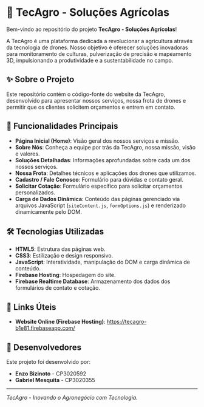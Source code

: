 # 🚜 TecAgro - Soluções Agrícolas

Bem-vindo ao repositório do projeto **TecAgro - Soluções Agrícolas**!

A TecAgro é uma plataforma dedicada a revolucionar a agricultura através da tecnologia de drones. Nosso objetivo é oferecer soluções inovadoras para monitoramento de culturas, pulverização de precisão e mapeamento 3D, impulsionando a produtividade e a sustentabilidade no campo.

## ✨ Sobre o Projeto

Este repositório contém o código-fonte do website da TecAgro, desenvolvido para apresentar nossos serviços, nossa frota de drones e permitir que os clientes solicitem orçamentos e entrem em contato.

## 🚀 Funcionalidades Principais

* **Página Inicial (Home)**: Visão geral dos nossos serviços e missão.
* **Sobre Nós**: Conheça a equipe por trás da TecAgro, nossa missão, visão e valores.
* **Soluções Detalhadas**: Informações aprofundadas sobre cada um dos nossos serviços.
* **Nossa Frota**: Detalhes técnicos e aplicações dos drones que utilizamos.
* **Cadastro / Fale Conosco**: Formulário para dúvidas e contato geral.
* **Solicitar Cotação**: Formulário específico para solicitar orçamentos personalizados.
* **Carga de Dados Dinâmica**: Conteúdo das páginas gerenciado via arquivos JavaScript (`siteContent.js`, `formOptions.js`) e renderizado dinamicamente pelo DOM.

## 🛠️ Tecnologias Utilizadas

* **HTML5**: Estrutura das páginas web.
* **CSS3**: Estilização e design responsivo.
* **JavaScript**: Interatividade, manipulação do DOM e carga dinâmica de conteúdo.
* **Firebase Hosting**: Hospedagem do site.
* **Firebase Realtime Database**: Armazenamento dos dados dos formulários de contato e cotação.

## 🔗 Links Úteis

* **Website Online (Firebase Hosting)**: https://tecagro-b1e81.firebaseapp.com/

## 👥 Desenvolvedores

Este projeto foi desenvolvido por:

* **Enzo Bizinoto** - CP3020592
* **Gabriel Mesquita** - CP3020355

---

*TecAgro - Inovando o Agronegócio com Tecnologia.*

